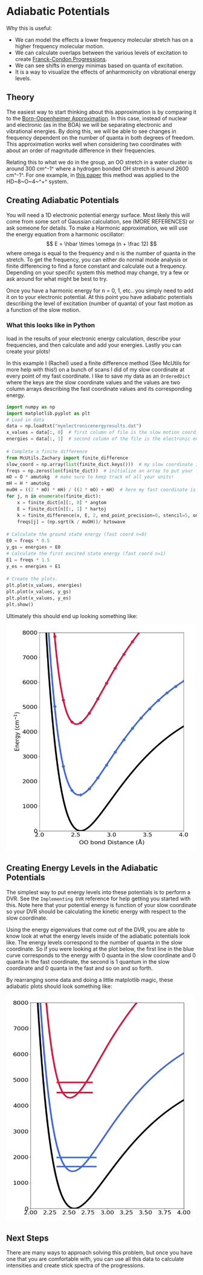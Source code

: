 <a id="adiabatic-potentials" style="width:0;height:0;margin:0;padding:0;">&zwnj;</a>

# Adiabatic Potentials
Why this is useful:
* We can model the effects a lower frequency molecular stretch has on a higher frequency molecular motion. 
* We can calculate overlaps between the various levels of excitation to create [Franck-Condon Progressions](https://chem.libretexts.org/Bookshelves/Physical_and_Theoretical_Chemistry_Textbook_Maps/Map%3A_Physical_Chemistry_(McQuarrie_and_Simon)/13%3A_Molecular_Spectroscopy/13-07._The_Franck-Condon_Principle_Predicts_the_Relative_Intensities_of_Vibronic_Transitions#Franck-Condon_Progressions).
* We can see shifts in energy minimas based on quanta of excitation.
* It is a way to visualize the effects of anharmonicity on vibrational energy levels. 

## Theory
The easiest way to start thinking about this approximation is by comparing it to the [Born-Oppenheimer Approximation](https://chem.libretexts.org/Bookshelves/Physical_and_Theoretical_Chemistry_Textbook_Maps/Book%3A_Time_Dependent_Quantum_Mechanics_and_Spectroscopy_(Tokmakoff)/5%3A_Adiabatic_Approximation/5.1%3A_Born%E2%80%93Oppenheimer_Approximation).
In this case, instead of nuclear and electronic (as in the BOA) we will be separating electronic and vibrational energies. 
By doing this, we will be able to see changes in frequency dependent on the number of quanta in both degrees of freedom.
This approximation works well when considering two coordinates with about an order of magnitude difference in their frequencies.

Relating this to what we do in the group, an OO stretch in a water cluster is around 300 cm^-1^ where a hydrogen bonded OH stretch is around 2600 cm^-1^.
For one example, in [this paper](https://pubs.acs.org/doi/10.1021/acs.jpca.8b08507) this method was applied to the HD~8~O~4~^+^ system.

## Creating Adiabatic Potentials
You will need a 1D electronic potential energy surface. Most likely this will come from some sort of Gaussian calculation,
see (MORE REFERENCES) or ask someone for details. 
To make a Harmonic approximation, we will use the energy equation from a harmonic oscillator: 
$$ E = \hbar \times \omega (n + \frac 12) $$
where omega is equal to the frequency and n is the number of quanta in the stretch. 
To get the frequency, you can either do normal mode analysis or finite differencing to find a force constant and calculate out
a frequency. Depending on your specific system this method may change, try a few or ask around for what might be best to try.

Once you have a harmonic energy for n = 0, 1, etc.. you simply need to add it on to your electronic potential.
At this point you have adiabatic potentials describing the level of excitation (number of quanta) of your fast motion as a function 
of the slow motion.  
### What this looks like in Python
load in the results of your electronic energy calculation, describe your frequencies, and then calculate and add your energies. Lastly you can 
create your plots! 

In this example I (Rachel) used a finite difference method (See McUtils for more help with this!) on a bunch of scans I did of my slow coordinate 
at every point of my fast coordinate. I like to save my data as an ```OrderedDict``` where the keys are the slow coordinate values and the 
values are two column arrays describing the fast coordinate values and its corresponding energy.

```python
import numpy as np
import matplotlib.pyplot as plt
# Load in data
data = np.loadtxt("myelectronicenergyresults.dat")
x_values = data[:, 0]  # first column of file is the slow motion coordinate values
energies = data[:, 1]  # second column of the file is the electronic energy at the coordinate. 

# Complete a finite difference
from McUtils.Zachary import finite_difference
slow_coord = np.array(list(finite_dict.keys()))  # my slow coordinate is an OO stretch
freqs = np.zeros(len(finite_dict))  # initialize an array to put your frequencies in!
mO = O * amutokg  # make sure to keep track of all your units!
mH = H * amutokg
muOH = ((2 * mO) * mH) / ((2 * mO) + mH)  # here my fast coordinate is the shared proton 
for j, n in enumerate(finite_dict):
    x = finite_dict[n][:, 0] * angtom
    E = finite_dict[n][:, 1] * hartoj
    k = finite_difference(x, E, 2, end_point_precision=0, stencil=5, only_center=True)[0]
    freqs[j] = (np.sqrt(k / muOH))/ hztowave
    
# Calculate the ground state energy (fast coord n=0)
E0 = freqs * 0.5
y_gs = energies + E0
# Calculate the first excited state energy (fast coord n=1)
E1 = freqs * 1.5
y_es = energies + E1

# Create the plots. 
plt.plot(x_values, energies)
plt.plot(x_values, y_gs)
plt.plot(x_values, y_es)
plt.show()
```
Ultimately this should end up looking something like:

<img src="images/relaxed_ohcurves.png" height="600" width="500">

## Creating Energy Levels in the Adiabatic Potentials
The simplest way to put energy levels into these potentials is to perform a DVR. See the ```Implementing DVR``` reference for help 
getting you started with this. Note here that your potential energy is function of your slow coordinate so your DVR should be calculating the 
kinetic energy with respect to the slow coordinate. 

Using the energy eigenvalues that come out of the DVR, you are able to know look at what the energy levels inside of the adiabatic potentials look like. 
The energy levels correspond to the number of quanta in the slow coordinate. So if you were looking at the plot below, the first line in the blue curve 
corresponds to the energy with 0 quanta in the slow coordinate and 0 quanta in the fast coordinate, the second is 1 quantum in the slow coordinate and 0 quanta 
in the fast and so on and so forth.  

By rearranging some data and doing a little matplotlib magic, these adiabatic plots should look something like: 

<img src="images/relaxed_adiabat.png" height="600" width="500">

## Next Steps
There are many ways to approach solving this problem, but once you have one that you are comfortable with, you can use all this data to calculate 
intensities and create stick spectra of the progressions. 
